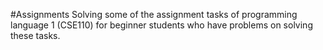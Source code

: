 #Assignments
Solving some of the assignment tasks of programming language 1 (CSE110) for beginner students who have problems on solving these tasks.
